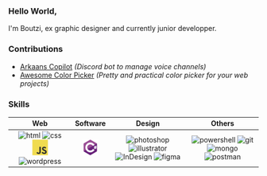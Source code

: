 ### Hello World,
I'm Boutzi, ex graphic designer and currently junior developper. <!-- I'm the founder of Arkaans since 2014, a solution for gamers. -->

### Contributions
- [Arkaans Copilot](https://github.com/Boutzi/arkaans_copilot) *(Discord bot to manage voice channels)*
- [Awesome Color Picker](https://github.com/Boutzi/awsome-picker) *(Pretty and practical color picker for your web projects)*

### Skills  
| **Web**   | **Software**   | **Design**           | **Others** |
| :---------------: | :---------------: | :---------------: | :-----:|
| <img src="https://upload.wikimedia.org/wikipedia/commons/3/38/HTML5_Badge.svg" alt="html" title="HTML5" width="32" height="32"/> <img src="https://upload.wikimedia.org/wikipedia/commons/6/62/CSS3_logo.svg" alt="css" title="CSS3" width="32" height="32"/> <img src="https://raw.githubusercontent.com/devicons/devicon/master/icons/javascript/javascript-original.svg" alt="javascript" title="JavaScript" width="32" height="32"/> <img src="https://www.vectorlogo.zone/logos/wordpress/wordpress-tile.svg" alt="wordpress" title="Wordpress" width="32" height="32"/> | <img src="https://raw.githubusercontent.com/devicons/devicon/master/icons/csharp/csharp-original.svg" alt="csharp" title="C# .Net" width="32" height="32"/> | <img src="https://upload.wikimedia.org/wikipedia/commons/a/af/Adobe_Photoshop_CC_icon.svg" alt="photoshop" title="Adobe Photoshop"  width="32" height="32"/> <img src="https://upload.wikimedia.org/wikipedia/commons/f/fb/Adobe_Illustrator_CC_icon.svg" alt="illustrator" title="Adobe Illustrator" width="32" height="32"/> <img src="https://upload.wikimedia.org/wikipedia/commons/4/48/Adobe_InDesign_CC_icon.svg" alt="InDesign" title="Adobe InDesign" width="32" height="32"/>  <img src="https://upload.wikimedia.org/wikipedia/commons/3/33/Figma-logo.svg" alt="figma" title="Figma" width="32" height="32"/> | <img src="https://www.svgrepo.com/show/373992/powershell.svg" alt="powershell" title="PowerShell" width="32" height="32"/> <img src="https://upload.wikimedia.org/wikipedia/commons/3/3f/Git_icon.svg" alt="git" title="Git" width="32" height="32"/> <img src="https://upload.wikimedia.org/wikipedia/commons/d/dc/Mongodb-icon.svg" alt="mongo" title="MongoDB" width="32" height="32"/> <img src="https://www.vectorlogo.zone/logos/getpostman/getpostman-icon.svg" alt="postman" title="Postman" width="32" height="32"/>  

